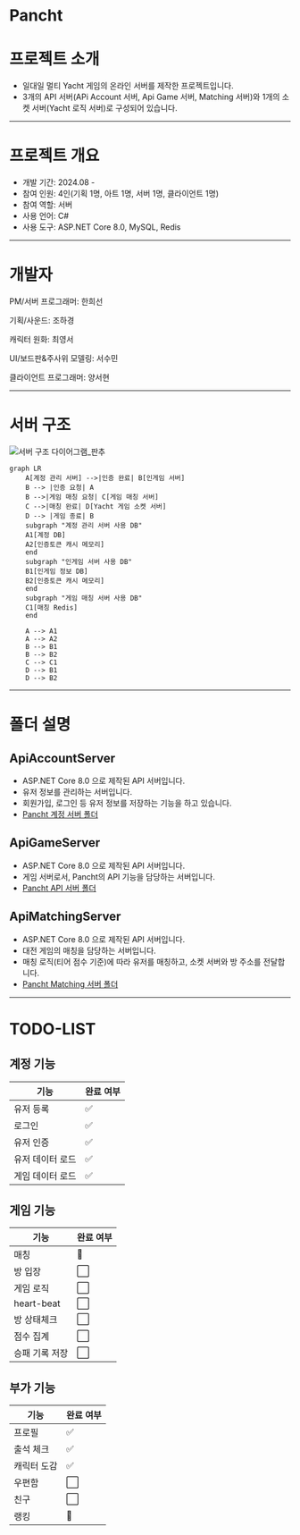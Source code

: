 # Pancht
# 프로젝트 소개
- 일대일 멀티 Yacht 게임의 온라인 서버를 제작한 프로젝트입니다.
- 3개의 API 서버(APi Account 서버, Api Game 서버, Matching 서버)와 1개의 소켓 서버(Yacht 로직 서버)로 구성되어 있습니다.

---

# 프로젝트 개요
- 개발 기간: 2024.08 -
- 참여 인원: 4인(기획 1명, 아트 1명, 서버 1명, 클라이언트 1명)
- 참여 역할: 서버
- 사용 언어: C#
- 사용 도구: ASP.NET Core 8.0, MySQL, Redis

---
# 개발자

PM/서버 프로그래머: 한희선

기획/사운드: 조하경

캐릭터 원화: 최영서

UI/보드판&주사위 모델링: 서수민

클라이언트 프로그래머: 양서현

---
# 서버 구조
![서버 구조 다이어그램_판추](https://github.com/user-attachments/assets/a39f4a5c-d648-4bc3-a90b-b87872801e42)


```mermaid
graph LR
    A[계정 관리 서버] -->|인증 완료| B[인게임 서버]
    B --> |인증 요청| A
    B -->|게임 매칭 요청| C[게임 매칭 서버]
    C -->|매칭 완료| D[Yacht 게임 소켓 서버]
    D --> |게임 종료| B
    subgraph "계정 관리 서버 사용 DB"
    A1[계정 DB]
    A2[인증토큰 캐시 메모리]
    end
    subgraph "인게임 서버 사용 DB"
    B1[인게임 정보 DB]
    B2[인증토큰 캐시 메모리]
    end
    subgraph "게임 매칭 서버 사용 DB"
    C1[매칭 Redis]
    end
    
    A --> A1
    A --> A2
    B --> B1
    B --> B2
    C --> C1
    D --> B1
    D --> B2
```

---
# 폴더 설명
## ApiAccountServer
- ASP.NET Core 8.0 으로 제작된 API 서버입니다.
- 유저 정보를 관리하는 서버입니다.
- 회원가입, 로그인 등 유저 정보를 저장하는 기능을 하고 있습니다.
- [Pancht 계정 서버 폴더](https://github.com/hhes0225/Pancht/tree/main/ApiAccountServer)
  
## ApiGameServer
- ASP.NET Core 8.0 으로 제작된 API 서버입니다.
- 게임 서버로서, Pancht의 API 기능을 담당하는 서버입니다.
- [Pancht API 서버 폴더](https://github.com/hhes0225/Pancht/tree/main/ApiGameServer)

## ApiMatchingServer
- ASP.NET Core 8.0 으로 제작된 API 서버입니다.
- 대전 게임의 매칭을 담당하는 서버입니다.
- 매칭 로직(티어 점수 기준)에 따라 유저를 매칭하고, 소켓 서버와 방 주소를 전달합니다.
- [Pancht Matching 서버 폴더](https://github.com/hhes0225/Pancht/tree/main/ApiMatchingServer)
---

# TODO-LIST

## 계정 기능
| 기능           | 완료 여부 |
| -------------- | -------- |
| 유저 등록      | ✅       |
| 로그인         | ✅       |
| 유저 인증      | ✅       |
| 유저 데이터 로드 | ✅       |
| 게임 데이터 로드 | ✅       |

## 게임 기능
| 기능           | 완료 여부 |
| -------------- | -------- |
| 매칭           | 🔄       |
| 방 입장        | ⬜       |
| 게임 로직      | ⬜       |
| heart-beat    | ⬜       |
| 방 상태체크    | ⬜       |
| 점수 집계      | ⬜       |
| 승패 기록 저장 | ⬜       |

## 부가 기능
| 기능           | 완료 여부 |
| -------------- | -------- |
| 프로필         | ✅       |
| 출석 체크      | ✅       |
| 캐릭터 도감    | ✅       |
| 우편함         | ⬜       |
| 친구           | ⬜       |
| 랭킹           | 🔄       |

